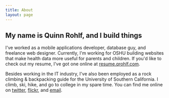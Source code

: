 ```yaml
---
title: About
layout: page
---
```

## My name is Quinn Rohlf, and I build things

I've worked as a mobile applications developer, database guy, and freelance web designer. Currently, I'm working for OSHU building websites that make health data more useful for parents and children. If you'd like to check out my resume, I've got one online at [resume.qrohlf.com](http://resume.qrohlf.com).


Besides working in the IT industry, I've also been employed as a rock climbing & backpacking guide for the University of Southern California. I climb, ski, hike, and go to college in my spare time. You can find me online on [twitter](https://twitter.com/qrohlf), [flickr](http://www.flickr.com/photos/qrohlf), and [email](mailto:qrohlf@gmail.com).